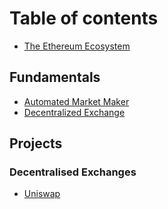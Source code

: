 # Table of contents

- [The Ethereum Ecosystem](README.md)

## Fundamentals

- [Automated Market Maker](fundamentals/automated-market-maker.md)
- [Decentralized Exchange](fundamentals/decentralized-exchange.md)

## Projects

### Decentralised Exchanges

- [Uniswap](projects/uniswap.md)
